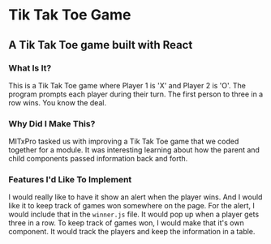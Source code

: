 # Tik Tak Toe Game
## A Tik Tak Toe game built with React

### What Is It?
This is a Tik Tak Toe game where Player 1 is 'X' and Player 2 is 'O'. The program prompts each player during their turn. The first person to three in a row wins. You know the deal.

### Why Did I Make This?
MITxPro tasked us with improving a Tik Tak Toe game that we coded together for a module. It was interesting learning about how the parent and child components passed information back and forth. 

### Features I'd Like To Implement
I would really like to have it show an alert when the player wins. And I would like it to keep track of games won somewhere on the page. For the alert, I would include that in the `winner.js` file. It would pop up when a player gets three in a row. To keep track of games won, I would make that it's own component. It would track the players and keep the information in a table.